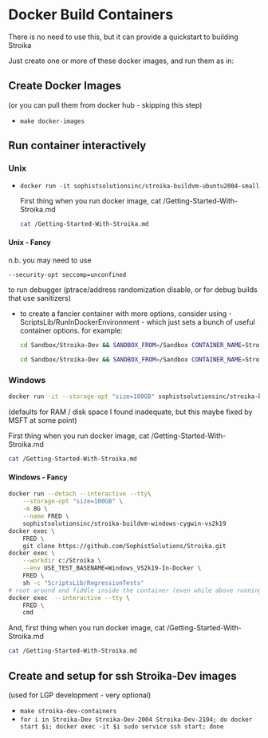 # Docker Build Containers

There is no need to use this, but it can provide a quickstart to building Stroika

Just create one or more of these docker images, and run them as in:

## Create Docker Images

(or you can pull them from docker hub - skipping this step)

- `make docker-images`

## Run container interactively

### Unix

- `docker run -it sophistsolutionsinc/stroika-buildvm-ubuntu2004-small`

  First thing when you run docker image, cat /Getting-Started-With-Stroika.md

  ```bash
  cat /Getting-Started-With-Stroika.md
  ```

#### Unix - Fancy

n.b. you may need to use

```bash
--security-opt seccomp=unconfined
```

to run debugger (ptrace/address randomization disable, or for debug builds that use sanitizers)

- to create a fancier container with more options, consider using - ScriptsLib/RunInDockerEnvironment - which just sets a bunch of useful container options.
  for example:

  ```bash
  cd Sandbox/Stroika-Dev && SANDBOX_FROM=/Sandbox CONTAINER_NAME=Stroika-Dev CONTAINER_IMAGE=sophistsolutionsinc/stroika-dev INCLUDE_EXTRA_PERSONAL_MOUNT_FILES=1 EXTRA_DOCKER_ARGS="--publish 10022:22" ECHO_DOCKER_COMMANDS=1 ScriptsLib/RunInDockerEnvironment
  ```

  ```bash
  cd Sandbox/Stroika-Dev && SANDBOX_FROM=/Sandbox CONTAINER_NAME=Stroika-Dev-2004 CONTAINER_IMAGE=sophistsolutionsinc/stroika-dev-2004 INCLUDE_EXTRA_PERSONAL_MOUNT_FILES=1 EXTRA_DOCKER_ARGS="--publish 10122:22" ECHO_DOCKER_COMMANDS=1 ScriptsLib/RunInDockerEnvironment
  ```

### Windows

```bash
docker run -it --storage-opt "size=100GB" sophistsolutionsinc/stroika-buildvm-windows-cygwin-vs2k19
```

(defaults for RAM / disk space I found inadequate, but this maybe fixed by MSFT at some point)

First thing when you run docker image, cat /Getting-Started-With-Stroika.md

```bash
cat /Getting-Started-With-Stroika.md
```

#### Windows - Fancy

```bash
docker run --detach --interactive --tty\
    --storage-opt "size=100GB" \
    -m 8G \
    --name FRED \
    sophistsolutionsinc/stroika-buildvm-windows-cygwin-vs2k19
docker exec \
    FRED \
    git clone https://github.com/SophistSolutions/Stroika.git
docker exec \
    --workdir c:/Stroika \
    --env USE_TEST_BASENAME=Windows_VS2k19-In-Docker \
    FRED \
    sh -c "ScriptsLib/RegressionTests"
# root around and fiddle inside the container (even while above running)
docker exec  --interactive --tty \
    FRED \
    cmd
```

And, first thing when you run docker image, cat /Getting-Started-With-Stroika.md

```bash
cat /Getting-Started-With-Stroika.md
```

## Create and setup for ssh Stroika-Dev images

(used for LGP development - very optional)

- `make stroika-dev-containers`
- `for i in Stroika-Dev Stroika-Dev-2004 Stroika-Dev-2104; do docker start $i; docker exec -it $i sudo service ssh start; done`
